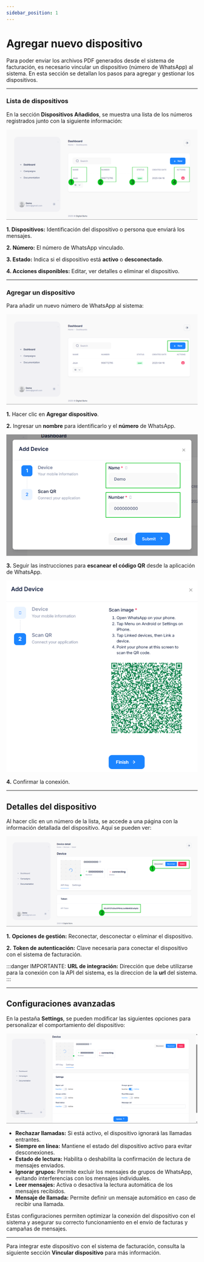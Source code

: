 ```yaml
---
sidebar_position: 1
---
```


# Agregar nuevo dispositivo

Para poder enviar los archivos PDF generados desde el sistema de facturación, es necesario vincular un dispositivo (número de WhatsApp) al sistema. En esta sección se detallan los pasos para agregar y gestionar los dispositivos.

---

### Lista de dispositivos

En la sección **Dispositivos Añadidos**, se muestra una lista de los números registrados junto con la siguiente información:

![Descripción de la imagen](img/Cliente_Dispositivos.png)

**1. Dispositivos:** Identificación del dispositivo o persona que enviará los mensajes.

**2. Número:** El número de WhatsApp vinculado.

**3. Estado:** Indica si el dispositivo está **activo** o **desconectado**.

**4. Acciones disponibles:** Editar, ver detalles o eliminar el dispositivo.

---

### Agregar un dispositivo

Para añadir un nuevo número de WhatsApp al sistema:

![Descripción de la imagen](img/Cliente_Dispositivos2.png)

**1.** Hacer clic en **Agregar dispositivo**.

**2.** Ingresar un **nombre** para identificarlo y el **número** de WhatsApp.

![Descripción de la imagen](img/Cliente_Dispositivos3.png)

**3.** Seguir las instrucciones para **escanear el código QR** desde la aplicación de WhatsApp.

![escanear qr ](img/Cliente_Dispositivos3_1.png)

**4.** Confirmar la conexión.

---

## Detalles del dispositivo

Al hacer clic en un número de la lista, se accede a una página con la información detallada del dispositivo. Aquí se pueden ver:

![Descripción de la imagen](img/Cliente_Detalles1.png)

**1.** **Opciones de gestión:** Reconectar, desconectar o eliminar el dispositivo.

**2.** **Token de autenticación:** Clave necesaria para conectar el dispositivo con el sistema de facturación.

:::danger IMPORTANTE:
 **URL de integración:** Dirección que debe utilizarse para la conexión con la API del sistema, es la direccion de la **url** del sistema.
:::

---

## Configuraciones avanzadas

En la pestaña **Settings**, se pueden modificar las siguientes opciones para personalizar el comportamiento del dispositivo:

![Descripción de la imagen](img/Cliente_DetallesDis2.png)

* **Rechazar llamadas:** Si está activo, el dispositivo ignorará las llamadas entrantes.
* **Siempre en línea:** Mantiene el estado del dispositivo activo para evitar desconexiones.
* **Estado de lectura:** Habilita o deshabilita la confirmación de lectura de mensajes enviados.
* **Ignorar grupos:** Permite excluir los mensajes de grupos de WhatsApp, evitando interferencias con los mensajes individuales.
* **Leer mensajes:** Activa o desactiva la lectura automática de los mensajes recibidos.
* **Mensaje de llamada:** Permite definir un mensaje automático en caso de recibir una llamada.


Estas configuraciones permiten optimizar la conexión del dispositivo con el sistema y asegurar su correcto funcionamiento en el envío de facturas y campañas de mensajes.

---

Para integrar este dispositivo con el sistema de facturación, consulta la siguiente sección **Vincular dispositivo** para más información.  

